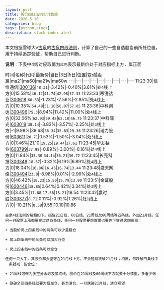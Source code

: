```yaml
---
layout: post
title: 股价四线法则实时数据
date: 2020-5-10
categories: blog
tags: [python,stock]
description: stock index alert
---
```



本文根据雪球大v[古泉](https://xueqiu.com/u/7148646888)的[古泉四线法则](https://xueqiu.com/7148646888/130498192)，计算了自己的一些自选股当前所处位置，用于持续追踪验证，帮助自己进行判断。

**说明**：下表中4线对应取值为`红色`表示最新价处于对应指标上方，属正面

时间|名称|代码|最新价|当日|3日|5日|位置|变动|距离|ma21|ma60|ma21w|ma60w
---|---|---|---|---|---|---|---|---
11:23:30|信维通信|[300136](https://xueqiu.com/S/SZ300136)|`48.31`|-3.42%|-0.40%|3.61%|处`4`线上方|0|15.58%|`46.12`|`41.74`|`42.98`|`37.33`
11:23:33|寒锐钴业|[300618](https://xueqiu.com/S/SZ300618)|`60.33`|-1.23%|-2.56%|-2.85%|处`4`线上方|0|10.35%|`54.48`|`51.16`|`56.07`|`57.85`
11:23:36|中科创达|[300496](https://xueqiu.com/S/SZ300496)|`75.3`|8.94%|11.42%|11.00%|处`4`线上方|0|32.06%|`62.93`|`59.48`|`62.10`|`46.75`
11:23:37|中科曙光|[603019](https://xueqiu.com/S/SH603019)|`38.14`|-3.83%|-3.57%|-2.25%|处`3`线上方|-1|9.98%|38.68|`36.34`|`35.83`|`29.36`
11:23:26|诺力股份|[603611](https://xueqiu.com/S/SH603611)|`20.71`|0.53%|-1.50%|-3.04%|处`3`线上方|0|7.46%|21.10|`19.25`|`19.44`|`17.61`
11:23:45|华友钴业|[603799](https://xueqiu.com/S/SH603799)|`37.98`|-0.89%|-3.00%|-0.16%|处`4`线上方|0|11.84%|`35.30`|`34.14`|`36.21`|`30.72`
11:23:45|长亮科技|[300348](https://xueqiu.com/S/SZ300348)|`18.57`|-0.32%|6.19%|6.89%|处`4`线上方|0|18.04%|`16.86`|`16.45`|`16.74`|`13.44`
11:23:48|盛天网络|[300494](https://xueqiu.com/S/SZ300494)|`23.0`|-8.98%|0.01%|-2.99%|处`4`线上方|0|46.42%|`18.23`|`15.50`|`15.79`|`13.90`
11:23:51|金证股份|[600446](https://xueqiu.com/S/SH600446)|`18.85`|0.64%|0.42%|3.34%|处`3`线上方|0|3.45%|`17.88`|`17.38`|`18.21`|19.54
11:23:42|赢时胜|[300377](https://xueqiu.com/S/SZ300377)|`8.71`|0.11%|-0.92%|1.26%|处`1`线上方|0|-10.21%|`8.58`|9.55|10.10|10.86

```
古泉4线法则的精髓如下。抓住21日线、60日线、21周线及60周线等四条线，外加21月线，任何一只股票上涨都要穿过这四条线，任何一只股票要想爆雷也要先下穿过这四条线：

+ 当股价爬上四条线中的两条可以少量建仓

+ 爬上四条线中的三条可以加大仓位

+ 爬上四条线中的四条可以全仓

任何一只大牛，其股价都会坚守在21月线上方，不会轻易跌破21月线；相反，每跌破四条线中一条就减一些仓位：

+ 21周线可做为多空分水岭及警戒线，股价在21周线及60周线下方就要十分慎重，多看少做

+ 跌破全部四条线就要大幅减仓，甚至清仓，一旦跌破21月线，清仓观望
```